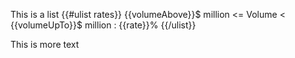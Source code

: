 This is a list
{{#ulist rates}}
{{volumeAbove}}$ million <= Volume < {{volumeUpTo}}$ million : {{rate}}%
{{/ulist}}

This is more text
